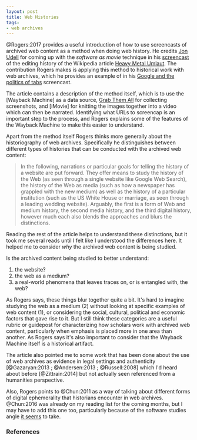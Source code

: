 ```yaml
---
layout: post
title: Web Histories 
tags: 
- web archives
---
```


@Rogers:2017 provides a useful introduction of how to use screencasts of
archived web content as a method when doing web history. He credits [Jon Udell]
for coming up with the *software as movie* technique in his [screencast] of the
editing history of the Wikipedia article [Heavy Metal Umlaut]. The contribution
Rogers makes is applying this method to historical work with web archives, which
he provides an example of in his [Google and the politics of tabs] screencast.

The article contains a description of the method itself, which is to use the
[Wayback Machine] as a data source, [Grab Them All] for collecting screenshots,
and [iMovie] for knitting the images together into a video which can then be
narrated. Identifying what URLs to screencap is an important step to the
process, and Rogers explains some of the features of the Wayback Machine to make
this easier to understand.

Apart from the method itself Rogers thinks more generally about the
historiography of web archives. Specifically he distinguishes between different
types of histories that can be conducted with the archived web content:

> In the following, narrations or particular goals for telling the history of a
> website are put forward. They offer means to study the history of the Web (as
> seen through a single website like Google Web Search), the history of the Web
> as media (such as how a newspaper has grappled with the new medium) as well
> as the history of a particular institution (such as the US White House or
> marriage, as seen through a leading wedding website). Arguably, the first is a
> form of Web and medium history, the second media history, and the third
> digital history, however much each also blends the approaches and blurs the
> distinctions.

Reading the rest of the article helps to understand these distinctions, but it
took me several reads until I felt like I understood the differences here. It
helped me to consider *why* the archived web content is being studied.

Is the archived content being studied to better understand:

1. the website?
2. the web as a medium?
3. a real-world phenomena that leaves traces on, or is entangled with, the web?

As Rogers says, these things blur together quite a bit. It's hard to imagine
studying the web as a medium (2) without looking at specific examples of web
content (1), or considering the social, cultural, political and economic factors
that gave rise to it. But I still think these categories are a useful rubric or
guidepost for characterizing how scholars work with archived web content,
particularly when emphasis is placed more in one area than another. As Rogers
says it's also important to consider that the Wayback Machine itself is a
historical artifact.

The article also pointed me to some work that has been done about the use of web
archives as evidence in legal settings and authenticity [@Gazaryan:2013 ;
@Andersen:2013 ; @Russell:2008] which I'd heard about before [@Zittrain:2014]
but not actually seen referenced from a humanities perspective.

Also, Rogers points to @Chun:2011 as a way of talking about different forms of
digital ephemerality that historians encounter in web archives. @Chun:2016
was already on my reading list for the coming months, but I may have to add this
one too, particularly because of the software studies angle [it seems] to take.


### References

[Grab Them All]: https://addons.mozilla.org/en-US/firefox/addon/grab-them-all/
[Google and the politics of tabs]: https://www.youtube.com/watch?v=oxiFVcFBsUE
[screencast]: http://jonudell.net/udell/gems/umlaut/umlaut.html
[Umlaut]: https://en.wikipedia.org/wiki/Metal_umlaut
[Jon Udell]: https://en.wikipedia.org/wiki/Jon_Udell
[it seems]: https://mitpress.mit.edu/books/programmed-visions
[Heavy Metal Umlaut]: https://en.wikipedia.org/wiki/Metal_umlaut
